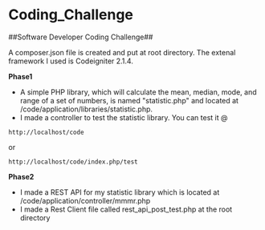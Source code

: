 Coding_Challenge
================

##Software Developer Coding Challenge##

A composer.json file is created and put at root directory. The extenal framework I used is Codeigniter 2.1.4.

**Phase1**
* A simple PHP library, which will calculate the mean, median, mode, and range of a set of numbers, is named "statistic.php" and located at /code/application/libraries/statistic.php.
* I made a controller to test the statistic library. You can test it @ 
```
http://localhost/code
```
or 
```
http://localhost/code/index.php/test
```

**Phase2**
* I made a REST API for my statistic library which is located at /code/application/controller/mmmr.php
* I made a Rest Client file called rest_api_post_test.php at the root directory
